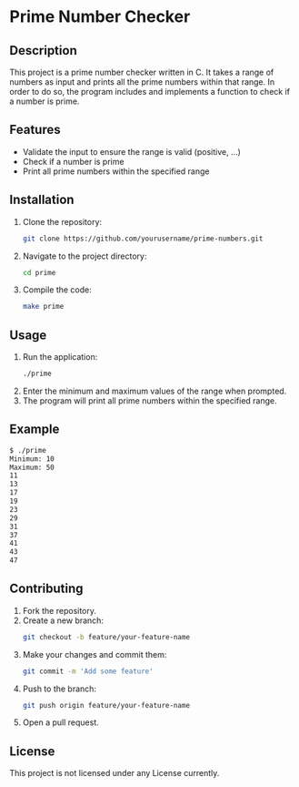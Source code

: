 # Prime Number Checker

## Description
This project is a prime number checker written in C. It takes a range of numbers as input and prints all the prime numbers within that range. In order to do so, the program includes and implements a function to check if a number is prime. 

## Features
- Validate the input to ensure the range is valid (positive, ...)
- Check if a number is prime
- Print all prime numbers within the specified range

## Installation
1. Clone the repository:
   ```bash
   git clone https://github.com/yourusername/prime-numbers.git
   ```
2. Navigate to the project directory:
   ```bash
   cd prime
   ```
3. Compile the code:
   ```bash
   make prime
   ```

## Usage
1. Run the application:
   ```bash
   ./prime
   ```
2. Enter the minimum and maximum values of the range when prompted.
3. The program will print all prime numbers within the specified range.

## Example
```bash
$ ./prime
Minimum: 10
Maximum: 50
11
13
17
19
23
29
31
37
41
43
47
```

## Contributing
1. Fork the repository.
2. Create a new branch:
   ```bash
   git checkout -b feature/your-feature-name
   ```
3. Make your changes and commit them:
   ```bash
   git commit -m 'Add some feature'
   ```
4. Push to the branch:
   ```bash
   git push origin feature/your-feature-name
   ```
5. Open a pull request.

## License
This project is not licensed under any License currently.



